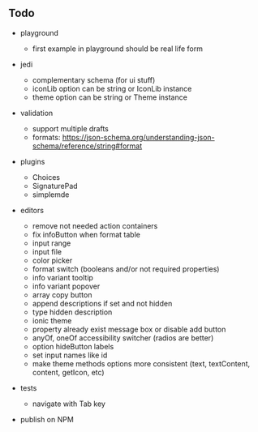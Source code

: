 ## Todo

- playground
  - first example in playground should be real life form

- jedi
  - complementary schema (for ui stuff)
  - iconLib option can be string or IconLib instance
  - theme option can be string or Theme instance

- validation
  - support multiple drafts
  - formats: https://json-schema.org/understanding-json-schema/reference/string#format

- plugins
  - Choices
  - SignaturePad
  - simplemde

- editors
  - remove not needed action containers
  - fix infoButton when format table
  - input range
  - input file
  - color picker
  - format switch (booleans and/or not required properties)
  - info variant tooltip
  - info variant popover
  - array copy button
  - append descriptions if set and not hidden
  - type hidden description
  - ionic theme
  - property already exist message box or disable add button
  - anyOf, oneOf accessibility switcher (radios are better)
  - option hideButton labels
  - set input names like id
  - make theme methods options more consistent (text, textContent, content, getIcon, etc)

- tests
  - navigate with Tab key

- publish on NPM
